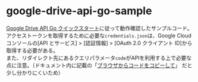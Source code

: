# google-drive-api-go-sample
[Google Drive API Go クイックスタート](https://developers.google.com/drive/api/quickstart/go?hl=ja)に従って動作確認したサンプルコード。   
アクセストークンを取得するために必要な`credentials.json`は、Google Cloud コンソールの[API とサービス] > [認証情報] > [OAuth 2.0 クライアント ID]から取得する必要がある。  
また、リダイレクト先にあるクエリパラメータ`code`がAPIを利用する上で必要な点に注意。（ドキュメント内に記載の「[ブラウザからコードをコピーして](https://developers.google.com/drive/api/quickstart/go?hl=ja#:~:text=%E3%82%AF%E3%83%AA%E3%83%83%E3%82%AF%E3%81%97%E3%81%BE%E3%81%99%E3%80%82-,%E3%83%96%E3%83%A9%E3%82%A6%E3%82%B6%E3%81%8B%E3%82%89%E3%82%B3%E3%83%BC%E3%83%89%E3%82%92%E3%82%B3%E3%83%94%E3%83%BC%E3%81%97%E3%81%A6,-%E3%80%81%E3%82%B3%E3%83%9E%E3%83%B3%E3%83%89%E3%83%A9%E3%82%A4%E3%83%B3%20%E3%83%97%E3%83%AD%E3%83%B3%E3%83%97%E3%83%88)」
だと少し分かりにくいため）
